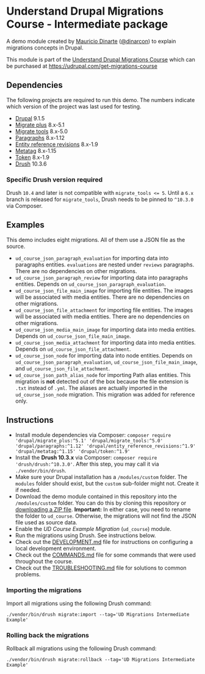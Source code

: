 # Understand Drupal Migrations Course - Intermediate package

A demo module created by [Mauricio Dinarte](https://www.drupal.org/u/dinarcon) ([@dinarcon](https://twitter.com/dinarcon)) to explain migrations concepts in Drupal.

This module is part of the [Understand Drupal Migrations Course](https://understanddrupal.com/migrations) which can be purchased at https://udrupal.com/get-migrations-course

## Dependencies

The following projects are required to run this demo. The numbers indicate which version of the project was last used for testing.

* [Drupal](https://www.drupal.org/project/drupal) 9.1.5
* [Migrate plus](https://www.drupal.org/project/migrate_plus) 8.x-5.1
* [Migrate tools](https://www.drupal.org/project/migrate_tools) 8.x-5.0
* [Paragraphs](https://www.drupal.org/project/paragraphs) 8.x-1.12
* [Entity reference revisions](https://www.drupal.org/project/entity_reference_revisions) 8.x-1.9
* [Metatag](https://www.drupal.org/project/metatag) 8.x-1.15
* [Token](https://www.drupal.org/project/token) 8.x-1.9
* [Drush](https://github.com/drush-ops/drush) 10.3.6

### Specific Drush version required

Drush `10.4` and later is not compatible with `migrate_tools <= 5`. Until a `6.x` branch is released for `migrate_tools`, Drush needs to be pinned to `^10.3.0` via Composer.

## Examples

This demo includes eight migrations. All of them use a JSON file as the source.

* `ud_course_json_paragraph_evaluation` for importing data into paragraphs entities. `evaluations` are nested under `reviews` paragraphs. There are no dependencies on other migrations.
* `ud_course_json_paragraph_review` for importing data into paragraphs entities. Depends on `ud_course_json_paragraph_evaluation`.
* `ud_course_json_file_main_image` for importing file entities. The images will be associated with media entities. There are no dependencies on other migrations.
* `ud_course_json_file_attachment` for importing file entities. The images will be associated with media entities. There are no dependencies on other migrations.
* `ud_course_json_media_main_image` for importing data into media entities. Depends on `ud_course_json_file_main_image`.
* `ud_course_json_media_attachment` for importing data into media entities. Depends on `ud_course_json_file_attachment`.
* `ud_course_json_node` for importing data into node entities. Depends on `ud_course_json_paragraph_evaluation`, `ud_course_json_file_main_image`, and `ud_course_json_file_attachment`.
* `ud_course_json_path_alias_node` for importing Path alias entities. This migration is **not** detected out of the box because the file extension is `.txt` instead of `.yml`. The aliases are actually imported in the `ud_course_json_node` migration. This migration was added for reference only.

## Instructions

* Install module dependencies via Composer: `composer require 'drupal/migrate_plus:^5.1' 'drupal/migrate_tools:^5.0' 'drupal/paragraphs:^1.12' 'drupal/entity_reference_revisions:^1.9' 'drupal/metatag:^1.15' 'drupal/token:^1.9'`
* Install the **Drush 10.3.x** via Composer: `composer require 'drush/drush:^10.3.0'`. After this step, you may call it via `./vendor/bin/drush`.
* Make sure your Drupal installation has a `/modules/custom` folder. The `modules` folder should exist, but the `custom` sub-folder might not. Create it if needed.
* Download the demo module contained in this repository into the `/modules/custom` folder. You can do this by cloning this repository or [downloading a ZIP file](https://github.com/dinarcon/drupal-migrations-intermediate/archive/main.zip). **Important:** In either case, you need to rename the folder to `ud_course`. Otherwise, the migrations will not find the JSON file used as source data.
* Enable the *UD Course Example Migration* (`ud_course`) module.
* Run the migrations using Drush. See instructions below.
* Check out the [DEVELOPMENT.md](DEVELOPMENT.md) file for instructions on configuring a local development environment.
* Check out the [COMMANDS.md](COMMANDS.md) file for some commands that were used throughout the course.
* Check out the [TROUBLESHOOTING.md](TROUBLESHOOTING.md) file for solutions to common problems.

### Importing the migrations

Import all migrations using the following Drush command:

`./vendor/bin/drush migrate:import --tag='UD Migrations Intermediate Example'`

### Rolling back the migrations

Rollback all migrations using the following Drush command:

`./vendor/bin/drush migrate:rollback --tag='UD Migrations Intermediate Example'`
